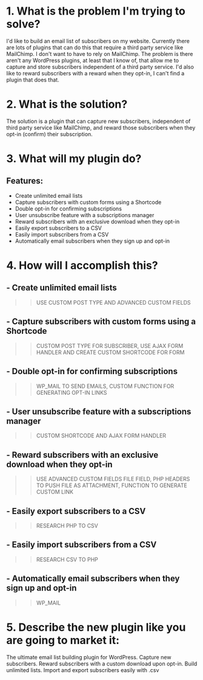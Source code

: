 # 1.   What is the problem I'm trying to solve?

I'd like to build an email list of subscribers on my website.  Currently there are lots of plugins that can do this that require a third party service like MailChimp.  I don't want to have to rely on MailChimp.  The problem is there aren't any WordPress plugins, at least that I know of, that allow me to capture and store subscribers independent of a third party service.  I'd also like to reward subscribers with a reward when they opt-in, I can't find a plugin that does that.


# 2.  What is the solution?

The solution is a plugin that can capture new subscribers, independent of third party service like MailChimp, and reward those subscribers when they opt-in (confirm) their subscription.


# 3.  What will my plugin do?

## Features:

- Create unlimited email lists
- Capture subscribers with custom forms using a Shortcode
- Double opt-in for confirming subscriptions
- User unsubscribe feature with a subscriptions manager
- Reward subscribers with an exclusive download when they opt-in
- Easily export subscribers to a CSV
- Easily import subscribers from a CSV
- Automatically email subscribers when they sign up and opt-in


# 4.  How will I accomplish this?

## - Create unlimited email lists
>> USE CUSTOM POST TYPE AND ADVANCED CUSTOM FIELDS


## - Capture subscribers with custom forms using a Shortcode
>> CUSTOM POST TYPE FOR SUBSCRIBER, USE AJAX FORM HANDLER AND CREATE CUSTOM SHORTCODE FOR FORM


## - Double opt-in for confirming subscriptions
>> WP_MAIL TO SEND EMAILS, CUSTOM FUNCTION FOR GENERATING OPT-IN LINKS


## - User unsubscribe feature with a subscriptions manager
>> CUSTOM SHORTCODE AND AJAX FORM HANDLER


## - Reward subscribers with an exclusive download when they opt-in
>> USE ADVANCED CUSTOM FIELDS FILE FIELD, PHP HEADERS TO PUSH FILE AS ATTACHMENT, FUNCTION TO GENERATE CUSTOM LINK


## - Easily export subscribers to a CSV
>> RESEARCH PHP TO CSV


## - Easily import subscribers from a CSV
>> RESEARCH CSV TO PHP



## - Automatically email subscribers when they sign up and opt-in
>> WP_MAIL
 
 
 
# 5.  Describe the new plugin like you are going to market it:
 
The ultimate email list building plugin for WordPress.  Capture new subscribers.  Reward subscribers with a custom download upon opt-in.  Build unlimited lists.  Import and export subscribers easily with .csv
 
 
 
 
 
 
 
 
 
 
 
 
 
 
 
 
